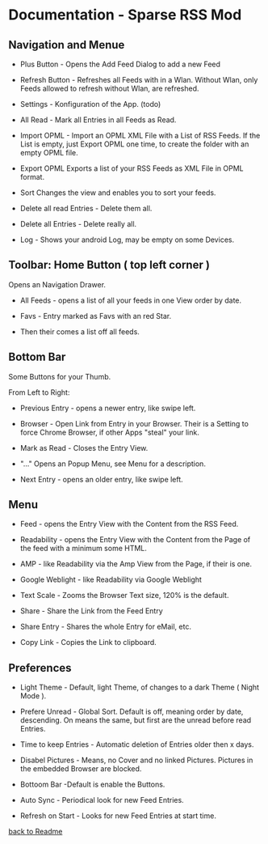 Documentation - Sparse RSS Mod
==============================

Navigation and Menue
--------------------

 * Plus Button - 
   Opens the Add Feed Dialog to add a new Feed
    
 * Refresh Button -
   Refreshes all Feeds with in a Wlan. Without Wlan, only Feeds allowed to refresh without Wlan, are refreshed.
   
* Settings - 
  Konfiguration of the App. (todo)
  
* All Read -
  Mark all Entries in all Feeds as Read.

* Import OPML -
  Import an OPML XML File with a List of RSS Feeds.
  If the List is empty, just Export OPML one time, to create the folder with an empty OPML file.
  
* Export OPML
  Exports a list of your RSS Feeds as XML File in OPML format.
  
* Sort 
  Changes the view and enables you to sort your feeds.
          
* Delete all read Entries - Delete them all.

* Delete all Entries - Delete really all.

* Log - Shows your android Log, may be empty on some Devices.


Toolbar: Home Button ( top left corner ) 
--------------------
Opens an Navigation Drawer.

* All Feeds - opens a list of all your feeds in one View order by date.           

* Favs - Entry marked as Favs with an red Star.

* Then their comes a list off all feeds.


Bottom Bar
----------
Some Buttons for your Thumb.

From Left to Right:
    
* Previous Entry - opens a newer entry, like swipe left.
   
* Browser - Open Link from Entry in your Browser. Their is a Setting to force Chrome Browser, if other Apps "steal" your link.

* Mark as Read - Closes the Entry View.

* "..." Opens an Popup Menu, see Menu for a description.

* Next Entry - opens an older entry, like swipe left.

  
Menu
----
* Feed - opens the Entry View with the Content from the RSS Feed.

* Readability - opens the Entry View with the Content from the Page of the feed with a minimum some HTML. 

* AMP - like Readability via the Amp View from the Page, if their is one.

* Google Weblight - like Readability via Google Weblight

* Text Scale - Zooms the Browser Text size, 120% is the default.

* Share - Share the Link from the Feed Entry

* Share Entry - Shares the whole Entry for eMail, etc.

* Copy Link - Copies the Link to clipboard. 


Preferences
-----------
* Light Theme - Default, light Theme, of changes to a dark Theme ( Night Mode ).

* Prefere Unread - Global Sort. Default is off, meaning order by date, descending. On means the same, but first are the unread before   read Entries.

* Time to keep Entries - Automatic deletion of Entries older then x days.

* Disabel Pictures - Means, no Cover and no linked Pictures. Pictures in the embedded Browser are blocked.

* Bottoom Bar -Default is enable the Buttons.

* Auto Sync - Periodical look for new Feed Entries.

* Refresh on Start - Looks for new Feed Entries at start time.

  
[back to Readme](..//README.md)





